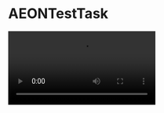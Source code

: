 # AEONTestTask
![me](https://github.com/Mehrafruz/AEONTestTask/blob/main/Запись%20экрана%202021-02-23%20в%2002.55.48.mov)
